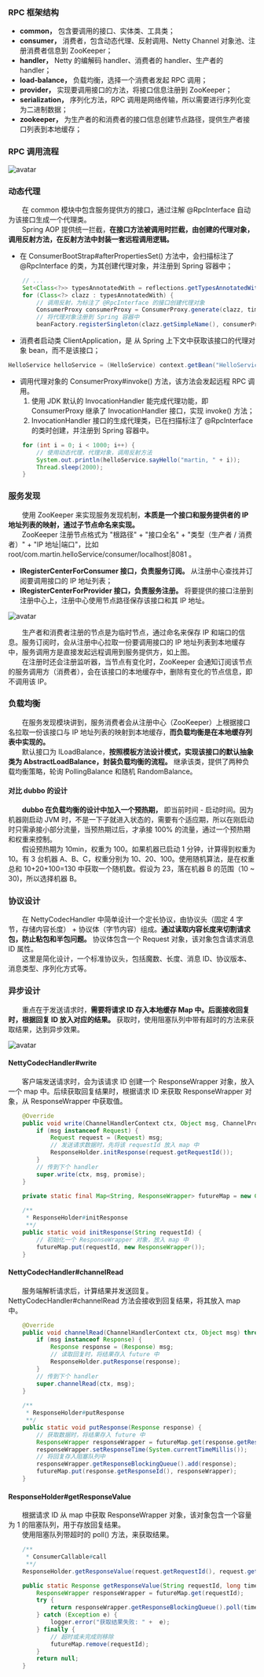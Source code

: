 ### RPC 框架结构

- **common，** 包含要调用的接口、实体类、工具类；
- **consumer，** 消费者，包含动态代理、反射调用、Netty Channel 对象池、注册消费者信息到 ZooKeeper；
- **handler，** Netty 的编解码 handler、消费者的 handler、生产者的 handler；
- **load-balance，** 负载均衡，选择一个消费者发起 RPC 调用；
- **provider，** 实现要调用接口的方法，将接口信息注册到 ZooKeeper；
- **serialization，** 序列化方法，RPC 调用是网络传输，所以需要进行序列化变为二进制数据；
- **zookeeper，** 为生产者的和消费者的接口信息创建节点路径，提供生产者接口列表到本地缓存；

### RPC 调用流程

![avatar](photo_1.png)

### 动态代理
　　在 common 模块中包含服务提供方的接口，通过注解 @RpcInterface 自动为该接口生成一个代理类。<br />
　　Spring AOP 提供统一拦截，**在接口方法被调用时拦截，由创建的代理对象，调用反射方法，在反射方法中封装一套远程调用逻辑。**

- 在 ConsumerBootStrap#afterPropertiesSet() 方法中，会扫描标注了 @RpcInterface 的类，为其创建代理对象，并注册到 Spring 容器中；
```java
    // ... 
    Set<Class<?>> typesAnnotatedWith = reflections.getTypesAnnotatedWith(RpcInterface.class);
    for (Class<?> clazz : typesAnnotatedWith) {
        // 调用反射，为标注了 @RpcInterface 的接口创建代理对象
        ConsumerProxy consumerProxy = ConsumerProxy.generate(clazz, timeout, loadBalanceStrategy);
        // 将代理对象注册到 Spring 容器中
        beanFactory.registerSingleton(clazz.getSimpleName(), consumerProxy.getProxy(clazz));
```

- 消费者启动类 ClientApplication，是 从 Spring 上下文中获取该接口的代理对象 bean，而不是该接口；
```java
HelloService helloService = (HelloService) context.getBean("HelloService");
```

- 调用代理对象的 ConsumerProxy#invoke() 方法，该方法会发起远程 RPC 调用。
    1. 使用 JDK 默认的 InvocationHandler 能完成代理功能，即 ConsumerProxy 继承了 InvocationHandler 接口，实现 invoke() 方法；
    2. InvocationHandler 接口的生成代理类，已在扫描标注了 @RpcInterface 的类时创建，并注册到 Spring 容器中。

```java
    for (int i = 0; i < 1000; i++) {
        // 使用动态代理，代理对象，调用反射方法
        System.out.println(helloService.sayHello("martin, " + i));
        Thread.sleep(2000);
    }
```

### 服务发现
　　使用 ZooKeeper 来实现服务发现机制，**本质是一个接口和服务提供者的 IP 地址列表的映射，通过子节点命名来实现。** <br />
　　ZooKeeper 注册节点格式为 "根路径" + "接口全名" + "类型（生产者 / 消费者）" + "IP 地址|端口"，比如 root/com.martin.helloService/consumer/localhost|8081 。

- **IRegisterCenterForConsumer 接口，负责服务订阅。** 从注册中心查找并订阅要调用接口的 IP 地址列表；
- **IRegisterCenterForProvider 接口，负责服务注册。** 将要提供的接口注册到注册中心上，注册中心使用节点路径保存该接口和其 IP 地址。

![avatar](photo_2.png)

　　生产者和消费者注册的节点是为临时节点，通过命名来保存 IP 和端口的信息。服务订阅时，会从注册中心拉取一份要调用接口的 IP 地址列表到本地缓存中，服务调用方是直接发起远程调用到服务提供方，如上图。<br />
　　在注册时还会注册监听器，当节点有变化时，ZooKeeper 会通知订阅该节点的服务调用方（消费者），会在该接口的本地缓存中，删除有变化的节点信息，即不调用该 IP。

### 负载均衡
　　在服务发现模块讲到，服务消费者会从注册中心（ZooKeeper）上根据接口名拉取一份该接口与 IP 地址列表的映射到本地缓存，**而负载均衡是在本地缓存列表中实现的。** <br />
　　默认接口为 ILoadBalance，**按照模板方法设计模式，实现该接口的默认抽象类为 AbstractLoadBalance，封装负载均衡的流程。** 继承该类，提供了两种负载均衡策略，轮询 PollingBalance 和随机 RandomBalance。

#### 对比 dubbo 的设计
　　**dubbo 在负载均衡的设计中加入一个预热期，** 即当前时间 - 启动时间。因为机器刚启动 JVM 时，不是一下子就进入状态的，需要有个适应期，所以在刚启动时只需承接小部分流量，当预热期过后，才承接 100% 的流量，通过一个预热期和权重来控制。<br />
　　假设预热期为 10min，权重为 100。如果机器已启动 1 分钟，计算得到权重为 10。有 3 台机器 A、B、C，权重分别为 10、20、100。使用随机算法，是在权重总和 10+20+100=130 中获取一个随机数。假设为 23，落在机器 B 的范围（10 ~ 30)，所以选择机器 B。

### 协议设计
　　在 NettyCodecHandler 中简单设计一个定长协议，由协议头（固定 4 字节，存储内容长度） + 协议体（字节内容）组成。**通过读取内容长度来切割请求包，防止粘包和半包问题。** 协议体包含一个 Request 对象，该对象包含请求消息 ID 属性。<br />
　　这里是简化设计，一个标准协议头，包括魔数、长度、消息 ID、协议版本、消息类型、序列化方式等。

### 异步设计
　　重点在于发送请求时，**需要将请求 ID 存入本地缓存 Map 中。后面接收回复时，根据回复 ID 放入对应的结果。** 获取时，使用阻塞队列中带有超时的方法来获取结果，达到异步效果。

![avatar](photo_3.png)

#### NettyCodecHandler#write
　　客户端发送请求时，会为该请求 ID 创建一个 ResponseWrapper 对象，放入一个 map 中。后续获取回复结果时，根据请求 ID 来获取 ResponseWrapper 对象，从 ResponseWrapper 中获取值。

```java
    @Override
    public void write(ChannelHandlerContext ctx, Object msg, ChannelPromise promise) throws Exception {
        if (msg instanceof Request) {
            Request request = (Request) msg;
            // 发送请求数据时，先将该 requestId 放入 map 中
            ResponseHolder.initResponse(request.getRequestId());
        }
        // 传到下个 handler
        super.write(ctx, msg, promise);
    }
    
    private static final Map<String, ResponseWrapper> futureMap = new ConcurrentHashMap<>();

    /**
     * ResponseHolder#initResponse
     **/
    public static void initResponse(String requestId) {
        // 初始化一个 ResponseWrapper 对象，放入 map 中
        futureMap.put(requestId, new ResponseWrapper());
    }
```

#### NettyCodecHandler#channelRead
　　服务端解析请求后，计算结果并发送回复。NettyCodecHandler#channelRead 方法会接收到回复结果，将其放入 map 中。

```java
    @Override
    public void channelRead(ChannelHandlerContext ctx, Object msg) throws Exception {
        if (msg instanceof Response) {
            Response response = (Response) msg;
            // 读取回复时，将结果存入 future 中
            ResponseHolder.putResponse(response);
        }
        // 传到下个 handler
        super.channelRead(ctx, msg);
    }
    
    /**
     * ResponseHolder#putResponse
     **/
    public static void putResponse(Response response) {
        // 获取数据时，将结果存入 future 中
        ResponseWrapper responseWrapper = futureMap.get(response.getResponseId());
        responseWrapper.setResponseTime(System.currentTimeMillis());
        // 将回复存入阻塞队列中
        responseWrapper.getResponseBlockingQueue().add(response);
        futureMap.put(response.getResponseId(), responseWrapper);
    }
```

#### ResponseHolder#getResponseValue
　　根据请求 ID 从 map 中获取 ResponseWrapper 对象，该对象包含一个容量为 1 的阻塞队列，用于存放回复结果。<br />
　　使用阻塞队列带超时的 poll() 方法，来获取结果。

```java
    /**
     * ConsumerCallable#call
     **/
    ResponseHolder.getResponseValue(request.getRequestId(), request.getInvokeTimeout())

    public static Response getResponseValue(String requestId, long timeout) {
        ResponseWrapper responseWrapper = futureMap.get(requestId);
        try {
            return responseWrapper.getResponseBlockingQueue().poll(timeout, TimeUnit.MILLISECONDS);
        } catch (Exception e) {
            logger.error("获取结果失败: " +  e);
        } finally {
            // 超时或未完成则移除
            futureMap.remove(requestId);
        }
        return null;
    }
```


